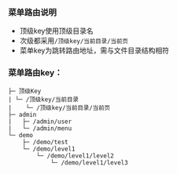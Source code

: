 ### 菜单路由说明
* 顶级key使用顶级目录名
* 次级都采用`/顶级key/当前目录/当前页`
* 菜单key为跳转路由地址，需与文件目录结构相符

### 菜单路由key：
```
├─ 顶级Key
| └─ /顶级key/当前目录
|    └─ /顶级key/当前目录/当前页
├─ admin
|   ├─ /admin/user
|   └─ /admin/menu
└─ demo
    ├─ /demo/test
    └─ /demo/level1
        └─ /demo/level1/level2
            └─ /demo/level1/level3
```
